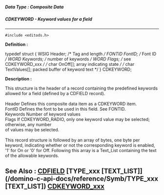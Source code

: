 ##### Data Type : Composite Data
##### CDKEYWORD - Keyword values for a field
---
```
#include <editods.h>
```

**Definition :**

typedef struct {
   WSIG   Header;    /* Tag and length */
   FONTID FontID;    /* Font ID */
   WORD   Keywords;  /* number of keywords */
   WORD   Flags;     /* see CDKEYWORD_xxx */
/* char   OnOff[];      array indicating state */
/* char   TextValues[]; packed buffer of keyword text */
} CDKEYWORD;

**Description :**

This structure is the header of a record containing the predefined keywords allowed for a field (defined by a CDFIELD record).<br>
<br>
        Header 	Defines this composite data item as a CDKEYWORD item.<br>
        FontID		Defines the font to be used in this field.  See FONTID.<br>
        Keywords	Number of keyword values<br>
        Flags		If CDKEYWORD_RADIO, only one keyword value may be selected;  otherwise, any number<br>
                                     of values may be selected.<br>
<br>
This record structure is followed by an array of bytes, one byte per keyword, indicating whether or not the corresponding keyword is enabled, '1' for On or '0' for Off.  Following this array is a Text_List containing the text of the allowable keywords.


**See Also :**
[CDFIELD](/domino-c-api-docs/reference/Data/CDFIELD)
[TYPE_xxx [TEXT_LIST]](/domino-c-api-docs/reference/Symb/TYPE_xxx [TEXT_LIST])
[CDKEYWORD_xxx](/domino-c-api-docs/reference/Symb/CDKEYWORD_xxx)
---
